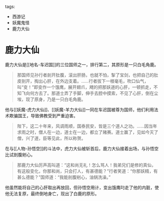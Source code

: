 tags:
  - 西游记
  - 妖魔鬼怪
  - 鹿力大仙

# 鹿力大仙

鹿力大仙是[[地名-车迟国]]的三位国师之一，排行第二，其原形是一只白毛角鹿。

> 那国师见孙行者剖开肚腹，滚出肝肠，也就不怕，掣了宝剑，也把自己的肚皮剖开，掏出心肝，在外边支着。……行者拔下一根毫毛，吹口仙气，叫“变！”即变作一个饿鹰，展开翅爪，飕的把那妖道的心肝，一顿抓走，不知飞向何方去了。那道士弄了手脚，伸手去腔中摸索，不见了心肝，倒在尘埃，现了原身，乃是一只白毛角鹿。

他与[[妖魔-虎力大仙]]、[[妖魔-羊力大仙]]一同在车迟国被尊为国师，他们利用法术欺骗国王，导致佛教受到严重迫害。

> 陛下，这二十年来，风调雨顺，国泰民安，皆是三个道人之功。……因当年求雨之时，僧人在一边，道士在一边，都立了赌赛。道士赢了，见如今灭了僧，兴了道，臣等见此，所以称贺。

在与[[人物-孙悟空]]的斗法中，虎力大仙被斩首后，鹿力大仙接着出场，与孙悟空比试剖腹剜心。

> 那鹿力大仙厉声高叫道：“这和尚无礼！怎么骂人！我弟兄们是修的真仙，有这般变化，你那和尚，只会打人，有甚德能？”行者笑道：“你那妖精，有甚么德能？”国师道：“我能剖腹剜心，油锅洗澡。”

他虽然能将自己的心肝取出再放回，但孙悟空用计，变出饿鹰叼走了他的内脏，使他无法复原，最终倒地身亡，现出了白鹿的原形。
